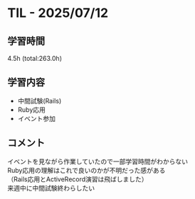 # TIL - 2025/07/12

## 学習時間
4.5h (total:263.0h)

## 学習内容
- 中間試験(Rails)
- Ruby応用
- イベント参加

## コメント
イベントを見ながら作業していたので一部学習時間がわからない<br> 
Ruby応用の理解はこれで良いのかが不明だった感がある<br> 
（Rails応用とActiveRecord演習は飛ばしました）<br>
来週中に中間試験終わらしたい 
